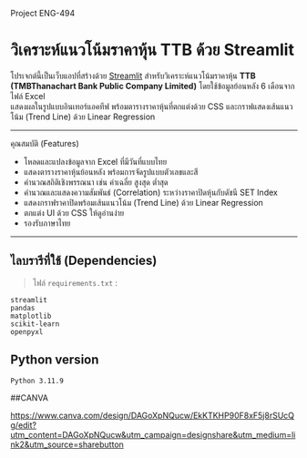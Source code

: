Project ENG-494
# วิเคราะห์แนวโน้มราคาหุ้น TTB ด้วย Streamlit
โปรเจกต์นี้เป็นเว็บแอปที่สร้างด้วย [Streamlit](https://streamlit.io) สำหรับวิเคราะห์แนวโน้มราคาหุ้น **TTB (TMBThanachart Bank Public Company Limited)** โดยใช้ข้อมูลย้อนหลัง 6 เดือนจากไฟล์ Excel  
แสดงผลในรูปแบบอินเทอร์แอคทีฟ พร้อมตารางราคาหุ้นที่ตกแต่งด้วย CSS และกราฟแสดงเส้นแนวโน้ม (Trend Line) ด้วย Linear Regression

---
คุณสมบัติ (Features)
- โหลดและแปลงข้อมูลจาก Excel ที่มีวันที่แบบไทย
- แสดงตารางราคาหุ้นย้อนหลัง พร้อมการจัดรูปแบบตัวเลขและสี
- คำนวณสถิติเชิงพรรณนา เช่น ค่าเฉลี่ย สูงสุด ต่ำสุด
- คำนวณและแสดงความสัมพันธ์ (Correlation) ระหว่างราคาปิดหุ้นกับดัชนี SET Index
- แสดงกราฟราคาปิดพร้อมเส้นแนวโน้ม (Trend Line) ด้วย Linear Regression
- ตกแต่ง UI ด้วย CSS ให้ดูอ่านง่าย
- รองรับภาษาไทย
---
## ไลบรารีที่ใช้ (Dependencies)

> ไฟล์ `requirements.txt` :

```text
streamlit
pandas
matplotlib
scikit-learn
openpyxl 
```
## Python version
```text
Python 3.11.9
```
##CANVA

https://www.canva.com/design/DAGoXpNQucw/EkKTKHP90F8xF5j8rSUcQg/edit?utm_content=DAGoXpNQucw&utm_campaign=designshare&utm_medium=link2&utm_source=sharebutton

